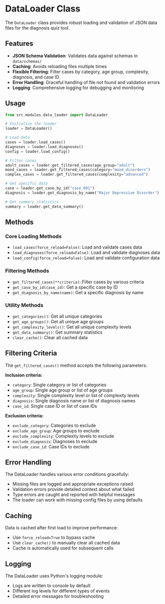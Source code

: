 # DataLoader Class

The `DataLoader` class provides robust loading and validation of JSON data files for the diagnosis quiz tool.

## Features

- **JSON Schema Validation**: Validates data against schemas in `data/schemas/`
- **Caching**: Avoids reloading files multiple times
- **Flexible Filtering**: Filter cases by category, age group, complexity, diagnosis, and case ID
- **Error Handling**: Graceful handling of file not found and validation errors
- **Logging**: Comprehensive logging for debugging and monitoring

## Usage

```python
from src.modules.data_loader import DataLoader

# Initialize the loader
loader = DataLoader()

# Load data
cases = loader.load_cases()
diagnoses = loader.load_diagnoses()
config = loader.load_config()

# Filter cases
adult_cases = loader.get_filtered_cases(age_group="adult")
mood_cases = loader.get_filtered_cases(category="mood_disorders")
complex_cases = loader.get_filtered_cases(complexity="advanced")

# Get specific data
case = loader.get_case_by_id("case_001")
diagnosis = loader.get_diagnosis_by_name("Major Depressive Disorder")

# Get summary statistics
summary = loader.get_data_summary()
```

## Methods

### Core Loading Methods
- `load_cases(force_reload=False)`: Load and validate cases data
- `load_diagnoses(force_reload=False)`: Load and validate diagnoses data  
- `load_config(force_reload=False)`: Load and validate configuration data

### Filtering Methods
- `get_filtered_cases(**criteria)`: Filter cases by various criteria
- `get_case_by_id(case_id)`: Get a specific case by ID
- `get_diagnosis_by_name(name)`: Get a specific diagnosis by name

### Utility Methods
- `get_categories()`: Get all unique categories
- `get_age_groups()`: Get all unique age groups
- `get_complexity_levels()`: Get all unique complexity levels
- `get_data_summary()`: Get summary statistics
- `clear_cache()`: Clear all cached data

## Filtering Criteria

The `get_filtered_cases()` method accepts the following parameters:

**Inclusion criteria:**
- `category`: Single category or list of categories
- `age_group`: Single age group or list of age groups  
- `complexity`: Single complexity level or list of complexity levels
- `diagnosis`: Single diagnosis name or list of diagnosis names
- `case_id`: Single case ID or list of case IDs

**Exclusion criteria:**
- `exclude_category`: Categories to exclude
- `exclude_age_group`: Age groups to exclude
- `exclude_complexity`: Complexity levels to exclude
- `exclude_diagnosis`: Diagnoses to exclude
- `exclude_case_id`: Case IDs to exclude

## Error Handling

The DataLoader handles various error conditions gracefully:
- Missing files are logged and appropriate exceptions raised
- Validation errors provide detailed context about what failed
- Type errors are caught and reported with helpful messages
- The loader can work with missing config files by using defaults

## Caching

Data is cached after first load to improve performance:
- Use `force_reload=True` to bypass cache
- Use `clear_cache()` to manually clear all cached data
- Cache is automatically used for subsequent calls

## Logging

The DataLoader uses Python's logging module:
- Logs are written to console by default
- Different log levels for different types of events
- Detailed error messages for troubleshooting